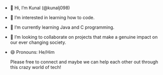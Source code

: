 - 👋 Hi, I’m Kunal (@kunalj098)
- 👀 I’m interested in learning how to code.
- 🌱 I’m currently learning Java and C programming.
- 💞️ I’m looking to collaborate on projects that make a genuine impact on our ever changing society.
- 😄 Pronouns: He/Him

  Please free to connect and maybe we can help each other out through this crazy world of tech! 
<!---
kunalj098/kunalj098 is a ✨ special ✨ repository because its `README.md` (this file) appears on your GitHub profile.
You can click the Preview link to take a look at your changes.
--->
